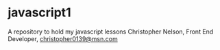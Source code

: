 # javascript1
A repository to hold my javascript lessons
Christopher Nelson, Front End Developer, christopher0139@msn.com
